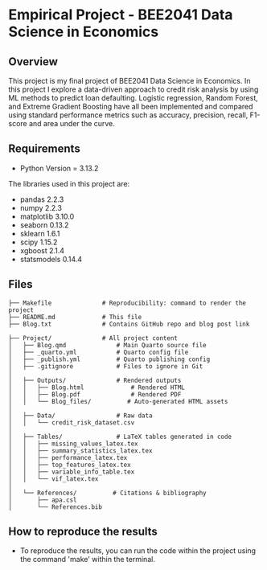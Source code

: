 # Empirical Project - BEE2041 Data Science in Economics

## Overview
This project is my final project of BEE2041 Data Science in Economics. In this project I explore a data-driven approach to credit risk analysis by using ML methods to predict loan defaulting. Logistic regression, Random Forest, and Extreme Gradient Boosting have all been implemented and compared using standard performance metrics such as accuracy, precision, recall, F1-score and area under the curve.

## Requirements
- Python Version = 3.13.2

The libraries used in this project are:
- pandas 2.2.3
- numpy 2.2.3
- matplotlib 3.10.0
- seaborn 0.13.2
- sklearn 1.6.1
- scipy 1.15.2
- xgboost 2.1.4
- statsmodels 0.14.4

## Files
```
├── Makefile              # Reproducibility: command to render the project
├── README.md             # This file
├── Blog.txt              # Contains GitHub repo and blog post link

├── Project/              # All project content
│   ├── Blog.qmd              # Main Quarto source file
│   ├── _quarto.yml           # Quarto config file
│   ├── _publish.yml          # Quarto publishing config
│   ├── .gitignore            # Files to ignore in Git
│
│   ├── Outputs/              # Rendered outputs
│   │   ├── Blog.html             # Rendered HTML
│   │   ├── Blog.pdf              # Rendered PDF
│   │   └── Blog_files/          # Auto-generated HTML assets
│
│   ├── Data/                 # Raw data
│   │   └── credit_risk_dataset.csv
│
│   ├── Tables/               # LaTeX tables generated in code
│   │   ├── missing_values_latex.tex
│   │   ├── summary_statistics_latex.tex
│   │   ├── performance_latex.tex
│   │   ├── top_features_latex.tex
│   │   ├── variable_info_table.tex
│   │   └── vif_latex.tex
│
│   └── References/          # Citations & bibliography
│       ├── apa.csl
│       └── References.bib
```

## How to reproduce the results
- To reproduce the results, you can run the code within the project using the command 'make' within the terminal.
